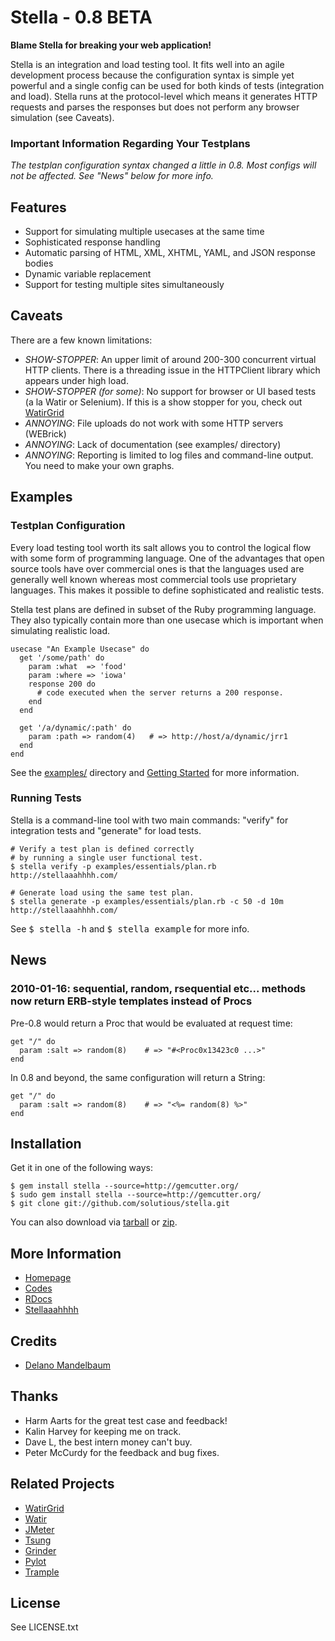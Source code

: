 # Stella - 0.8 BETA

**Blame Stella for breaking your web application!**

Stella is an integration and load testing tool. It fits well into an agile development process because the configuration syntax is simple yet powerful and a single config can be used for both kinds of tests (integration and load). Stella runs at the protocol-level which means it generates HTTP requests and parses the responses but does not perform any browser simulation (see Caveats).

### Important Information Regarding Your Testplans

*The testplan configuration syntax changed a little in 0.8. Most configs will not be affected. See "News" below for more info.*

## Features

* Support for simulating multiple usecases at the same time
* Sophisticated response handling 
* Automatic parsing of HTML, XML, XHTML, YAML, and JSON response bodies
* Dynamic variable replacement 
* Support for testing multiple sites simultaneously


## Caveats

There are a few known limitations:

* *SHOW-STOPPER*: An upper limit of around 200-300 concurrent virtual HTTP clients. There is a threading issue in the HTTPClient library which appears under high load. 
* *SHOW-STOPPER (for some)*: No support for browser or UI based tests (a la Watir or Selenium). If this is a show stopper for you, check out [WatirGrid](http://github.com/90kts/watirgrid)
* *ANNOYING*: File uploads do not work with some HTTP servers (WEBrick)
* *ANNOYING*: Lack of documentation (see examples/ directory)
* *ANNOYING*: Reporting is limited to log files and command-line output. You need to make your own graphs. 


## Examples


### Testplan Configuration

Every load testing tool worth its salt allows you to control the logical flow with some form of programming language. One of the advantages that open source tools have over commercial ones is that the languages used are generally well known whereas most commercial tools use proprietary languages. This makes it possible to define sophisticated and realistic tests.

Stella test plans are defined in subset of the Ruby programming language. They also typically contain more than one usecase which is important when simulating realistic load. 

    usecase "An Example Usecase" do
      get '/some/path' do
        param :what  => 'food'
        param :where => 'iowa'
        response 200 do
          # code executed when the server returns a 200 response. 
        end
      end
      
      get '/a/dynamic/:path' do    
        param :path => random(4)   # => http://host/a/dynamic/jrr1
      end
    end
    
    
See the [examples/](http://github.com/solutious/stella/tree/0.8/examples/) directory and [Getting Started](http://solutious.com/projects/stella/getting-started/) for more information. 


### Running Tests

Stella is a command-line tool with two main commands: "verify" for integration tests and "generate" for load tests. 

    # Verify a test plan is defined correctly
    # by running a single user functional test.
    $ stella verify -p examples/essentials/plan.rb http://stellaaahhhh.com/
    
    # Generate load using the same test plan. 
    $ stella generate -p examples/essentials/plan.rb -c 50 -d 10m http://stellaaahhhh.com/
    

See <tt>$ stella -h</tt> and <tt>$ stella example</tt> for more info. 

## News

### 2010-01-16: sequential, random, rsequential etc... methods now return ERB-style templates instead of Procs

Pre-0.8 would return a Proc that would be evaluated at request time:

    get "/" do
      param :salt => random(8)    # => "#<Proc0x13423c0 ...>"
    end
    
In 0.8 and beyond, the same configuration will return a String:

    get "/" do
      param :salt => random(8)    # => "<%= random(8) %>"
    end

## Installation

Get it in one of the following ways:
     
    $ gem install stella --source=http://gemcutter.org/
    $ sudo gem install stella --source=http://gemcutter.org/
    $ git clone git://github.com/solutious/stella.git

You can also download via [tarball](http://github.com/solutious/stella/tarball/latest) or [zip](http://github.com/solutious/stella/zipball/latest). 


## More Information

* [Homepage](http://solutious.com/projects/stella)
* [Codes](http://github.com/solutious/stella)
* [RDocs](http://solutious.com/stella)
* [Stellaaahhhh](http://stellaaahhhh.com)


## Credits

* [Delano Mandelbaum](http://solutious.com)


## Thanks 

* Harm Aarts for the great test case and feedback!
* Kalin Harvey for keeping me on track.
* Dave L, the best intern money can't buy. 
* Peter McCurdy for the feedback and bug fixes. 


## Related Projects

* [WatirGrid](http://github.com/90kts/watirgrid)
* [Watir](http://watir.com/)
* [JMeter](http://jakarta.apache.org/jmeter/)
* [Tsung](http://tsung.erlang-projects.org/)
* [Grinder](http://grinder.sourceforge.net/)
* [Pylot](http://www.pylot.org/)
* [Trample](http://github.com/jamesgolick/trample)

## License

See LICENSE.txt
